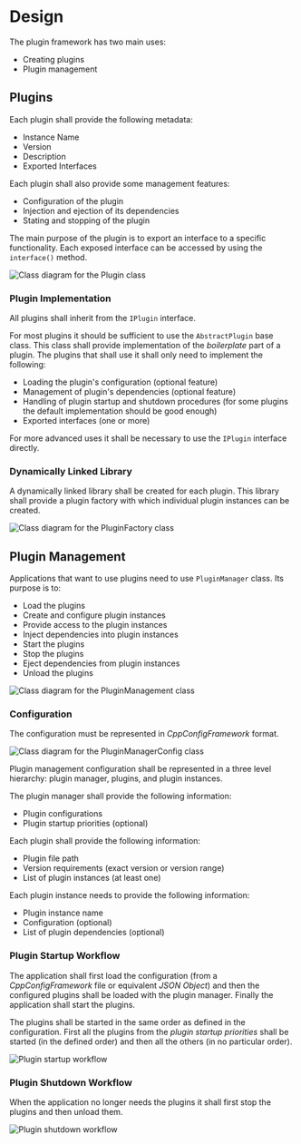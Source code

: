 # Design

The plugin framework has two main uses:

* Creating plugins
* Plugin management


## Plugins

Each plugin shall provide the following metadata:

* Instance Name
* Version
* Description
* Exported Interfaces

Each plugin shall also provide some management features:

* Configuration of the plugin
* Injection and ejection of its dependencies
* Stating and stopping of the plugin

The main purpose of the plugin is to export an interface to a specific functionality. Each exposed interface can be accessed by using the `interface()` method.

![Class diagram for the Plugin class](Diagrams/ClassDiagrams/Plugin.svg "Class diagram for the Plugin class")


### Plugin Implementation

All plugins shall inherit from the `IPlugin` interface.

For most plugins it should be sufficient to use the `AbstractPlugin` base class. This class shall provide implementation of the *boilerplate* part of a plugin. The plugins that shall use it shall only need to implement the following:

* Loading the plugin's configuration (optional feature)
* Management of plugin's dependencies (optional feature)
* Handling of plugin startup and shutdown procedures (for some plugins the default implementation should be good enough)
* Exported interfaces (one or more)

For more advanced uses it shall be necessary to use the `IPlugin` interface directly.


### Dynamically Linked Library

A dynamically linked library shall be created for each plugin. This library shall provide a plugin factory with which individual plugin instances can be created.

![Class diagram for the PluginFactory class](Diagrams/ClassDiagrams/PluginFactory.svg "Class diagram for the PluginFactory class")


## Plugin Management

Applications that want to use plugins need to use `PluginManager` class. Its purpose is to:

* Load the plugins
* Create and configure plugin instances
* Provide access to the plugin instances
* Inject dependencies into plugin instances
* Start the plugins
* Stop the plugins
* Eject dependencies from plugin instances
* Unload the plugins

![Class diagram for the PluginManagement class](Diagrams/ClassDiagrams/PluginManager.svg "Class diagram for the PluginManagement class")


### Configuration

The configuration must be represented in *CppConfigFramework* format.

![Class diagram for the PluginManagerConfig class](Diagrams/ClassDiagrams/PluginManagerConfig.svg "Class diagram for the PluginManagerConfig class")

Plugin management configuration shall be represented in a three level hierarchy: plugin manager, plugins, and plugin instances.

The plugin manager shall provide the following information:

* Plugin configurations
* Plugin startup priorities (optional)

Each plugin shall provide the following information:

* Plugin file path
* Version requirements (exact version or version range)
* List of plugin instances (at least one)

Each plugin instance needs to provide the following information:

* Plugin instance name
* Configuration (optional)
* List of plugin dependencies (optional)


### Plugin Startup Workflow

The application shall first load the configuration (from a *CppConfigFramework* file or equivalent *JSON Object*) and then the configured plugins shall be loaded with the plugin manager. Finally the application shall start the plugins.

The plugins shall be started in the same order as defined in the configuration. First all the plugins from the *plugin startup priorities* shall be started (in the defined order) and then all the others (in no particular order).

![Plugin startup workflow](Diagrams/FlowCharts/StartupWorkflow.svg "Plugin startup workflow")


### Plugin Shutdown Workflow

When the application no longer needs the plugins it shall first stop the plugins and then unload them.

![Plugin shutdown workflow](Diagrams/FlowCharts/ShutdownWorkflow.svg "Plugin shutdown workflow")
